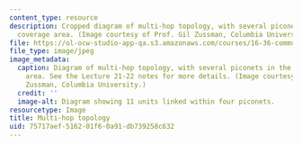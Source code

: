 ```yaml
---
content_type: resource
description: Cropped diagram of multi-hop topology, with several piconets in the same
  coverage area. (Image courtesy of Prof. Gil Zussman, Columbia University.)
file: https://ol-ocw-studio-app-qa.s3.amazonaws.com/courses/16-36-communication-systems-engineering-spring-2009/75717aef516201f60a91db739258c632_16-36s09-th.jpg
file_type: image/jpeg
image_metadata:
  caption: Diagram of multi-hop topology, with several piconets in the same coverage
    area. See the Lecture 21-22 notes for more details. (Image courtesy of Prof. Gil
    Zussman, Columbia University.)
  credit: ''
  image-alt: Diagram showing 11 units linked within four piconets.
resourcetype: Image
title: Multi-hop topology
uid: 75717aef-5162-01f6-0a91-db739258c632
---
```

